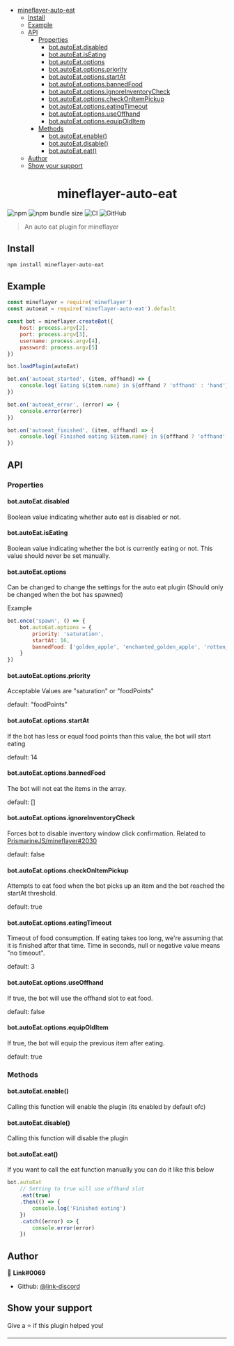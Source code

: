 <!-- START doctoc generated TOC please keep comment here to allow auto update -->
<!-- DON'T EDIT THIS SECTION, INSTEAD RE-RUN doctoc TO UPDATE -->


- [mineflayer-auto-eat](#mineflayer-auto-eat)
  - [Install](#install)
  - [Example](#example)
  - [API](#api)
    - [Properties](#properties)
      - [bot.autoEat.disabled](#botautoeatdisabled)
      - [bot.autoEat.isEating](#botautoeatiseating)
      - [bot.autoEat.options](#botautoeatoptions)
      - [bot.autoEat.options.priority](#botautoeatoptionspriority)
      - [bot.autoEat.options.startAt](#botautoeatoptionsstartat)
      - [bot.autoEat.options.bannedFood](#botautoeatoptionsbannedfood)
      - [bot.autoEat.options.ignoreInventoryCheck](#botautoeatoptionsignoreinventorycheck)
      - [bot.autoEat.options.checkOnItemPickup](#botautoeatoptionscheckonitempickup)
      - [bot.autoEat.options.eatingTimeout](#botautoeatoptionseatingtimeout)
      - [bot.autoEat.options.useOffhand](#botautoeatoptionsuseoffhand)
      - [bot.autoEat.options.equipOldItem](#botautoeatoptionsequipolditem)
    - [Methods](#methods)
      - [bot.autoEat.enable()](#botautoeatenable)
      - [bot.autoEat.disable()](#botautoeatdisable)
      - [bot.autoEat.eat()](#botautoeateat)
  - [Author](#author)
  - [Show your support](#show-your-support)

<!-- END doctoc generated TOC please keep comment here to allow auto update -->

<h1 align="center">mineflayer-auto-eat</h1>

![npm](https://img.shields.io/npm/v/mineflayer-auto-eat)
![npm bundle size](https://img.shields.io/bundlephobia/min/mineflayer-auto-eat)
![CI](https://github.com/link-discord/mineflayer-auto-eat/actions/workflows/ci.yml/badge.svg)
![GitHub](https://img.shields.io/github/license/link-discord/mineflayer-auto-eat?logoColor=yellow)

> An auto eat plugin for mineflayer

## Install

```sh
npm install mineflayer-auto-eat
```

## Example

```js
const mineflayer = require('mineflayer')
const autoeat = require('mineflayer-auto-eat').default

const bot = mineflayer.createBot({
    host: process.argv[2],
    port: process.argv[3],
    username: process.argv[4],
    password: process.argv[5]
})

bot.loadPlugin(autoEat)

bot.on('autoeat_started', (item, offhand) => {
    console.log(`Eating ${item.name} in ${offhand ? 'offhand' : 'hand'}`)
})

bot.on('autoeat_error', (error) => {
    console.error(error)
})

bot.on('autoeat_finished', (item, offhand) => {
    console.log(`Finished eating ${item.name} in ${offhand ? 'offhand' : 'hand'}`)
})
```

## API

### Properties

#### bot.autoEat.disabled

Boolean value indicating whether auto eat is disabled or not.

#### bot.autoEat.isEating

Boolean value indicating whether the bot is currently eating or not.
This value should never be set manually.

#### bot.autoEat.options

Can be changed to change the settings for the auto eat plugin
(Should only be changed when the bot has spawned)

Example

```js
bot.once('spawn', () => {
    bot.autoEat.options = {
        priority: 'saturation',
        startAt: 16,
        bannedFood: ['golden_apple', 'enchanted_golden_apple', 'rotten_flesh']
    }
})
```

#### bot.autoEat.options.priority

Acceptable Values are "saturation" or "foodPoints"

default: "foodPoints"

#### bot.autoEat.options.startAt

If the bot has less or equal food points than this value, the bot will start eating

default: 14

#### bot.autoEat.options.bannedFood

The bot will not eat the items in the array.

default: []

#### bot.autoEat.options.ignoreInventoryCheck

Forces bot to disable inventory window click confirmation.
Related to [PrismarineJS/mineflayer#2030](https://github.com/PrismarineJS/mineflayer/issues/2030)

default: false

#### bot.autoEat.options.checkOnItemPickup

Attempts to eat food when the bot picks up an item and the bot reached the startAt threshold.

default: true

#### bot.autoEat.options.eatingTimeout

Timeout of food consumption. If eating takes too long, we're assuming that
it is finished after that time. Time in seconds, null or negative value means
"no timeout".

default: 3

#### bot.autoEat.options.useOffhand

If true, the bot will use the offhand slot to eat food.

default: false

#### bot.autoEat.options.equipOldItem

If true, the bot will equip the previous item after eating.

default: true

### Methods

#### bot.autoEat.enable()

Calling this function will enable the plugin
(its enabled by default ofc)

#### bot.autoEat.disable()

Calling this function will disable the plugin

#### bot.autoEat.eat()

If you want to call the eat function manually
you can do it like this below

```js
bot.autoEat
    // Setting to true will use offhand slot
    .eat(true)
    .then(() => {
        console.log('Finished eating')
    })
    .catch((error) => {
        console.error(error)
    })
```

## Author

👤 **Link#0069**

-   Github: [@link-discord](https://github.com/link-discord)

## Show your support

Give a ⭐️ if this plugin helped you!

---

```

```
